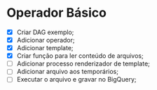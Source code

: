 # Operador Básico

- [x] Criar DAG exemplo;
- [x] Adicionar operador;
- [x] Adicionar template;
- [x] Criar função para ler conteúdo de arquivos;
- [ ] Adicionar processo renderizador de template;
- [ ] Adicionar arquivo aos temporários;
- [ ] Executar o arquivo e gravar no BigQuery;
